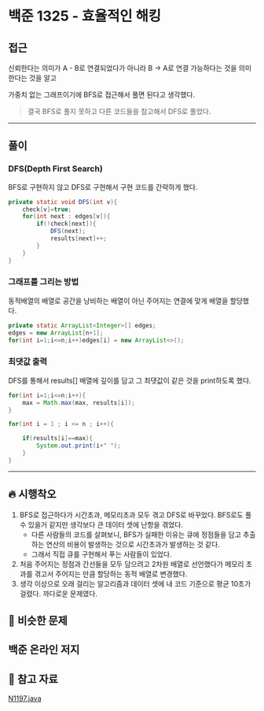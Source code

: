 # 백준 1325 - 효율적인 해킹

## 접근

신뢰한다는 의미가 A - B로 연결되었다가 아니라 B -> A로 연결 가능하다는 것을 의미한다는 것을 알고

가중치 없는 그래프이기에 BFS로 접근해서 풀면 된다고 생각했다.

> 결국 BFS로 풀지 못하고 다른 코드들을 참고해서 DFS로 풀었다. 

---
## 풀이

### DFS(Depth First Search)

BFS로 구현하지 않고 DFS로 구현해서 구현 코드를 간략하게 했다.

```java
private static void DFS(int v){
    check[v]=true;
    for(int next : edges[v]){
        if(!check[next]){
            DFS(next);
            results[next]++;
        }
    }
}
```


### 그래프를 그리는 방법


동적배열의 배열로 공간을 낭비하는 배열이 아닌 주어지는 연결에 맞게 배열을 할당했다.

```java
private static ArrayList<Integer>[] edges;
edges = new ArrayList[n+1];
for(int i=1;i<=n;i++)edges[i] = new ArrayList<>();
```

### 최댓값 출력

DFS를 통해서 results[] 배열에 깊이를 담고 그 최댓값이 같은 것을 print하도록 했다.

```java
for(int i=1;i<=n;i++){
    max = Math.max(max, results[i]);
}

for(int i = 1 ; i <= n ; i++){

    if(results[i]==max){
        System.out.print(i+" ");
    }
}
```
--- 
## 🔥 시행착오

1. BFS로 접근하다가 시간초과, 메모리초과 모두 겪고 DFS로 바꾸었다. BFS로도 풀 수 있을거 같지만 생각보다 큰 데이터 셋에 난항을 겪었다.
    - 다른 사람들의 코드를 살펴보니, BFS가 실패한 이유는 큐에 정점들을 담고 추출하는 연산의 비용이 발생하는 것으로 시간초과가 발생하는 것 같다. 
    - 그래서 직접 큐를 구현해서 푸는 사람들이 있었다.
2. 처음 주어지는 정점과 간선들을 모두 담으려고 2차원 배열로 선언했다가 메모리 초과를 겪고서 주어지는 만큼 할당하는 동적 배열로 변경했다. 
3. 생각 이상으로 오래 걸리는 알고리즘과 데이터 셋에 내 코드 기준으로 평균 10초가 걸렸다. 까다로운 문제였다. 


## 🤭 비슷한 문제

백준 온라인 저지
- 


## 💌 참고 자료

[N1197.java](https://github.com/Rurril/Problem-Solving/blob/Test/Problem-Solving/PS/BFS_DFS/N1325.java)


